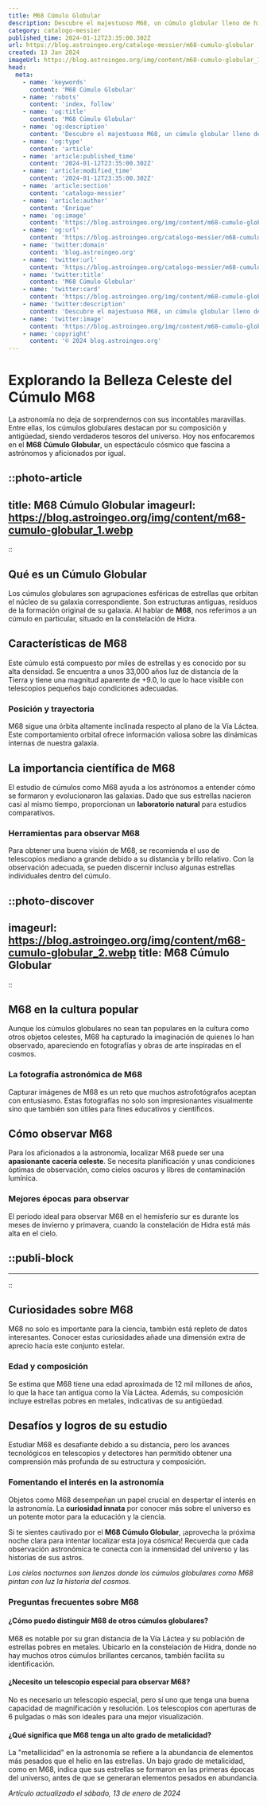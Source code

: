 ```yaml
---
title: M68 Cúmulo Globular
description: Descubre el majestuoso M68, un cúmulo globular lleno de historia estelar y maravillas astronómicas. Explora el cosmos con nosotros.
category: catalogo-messier
published_time: 2024-01-12T23:35:00.302Z
url: https://blog.astroingeo.org/catalogo-messier/m68-cumulo-globular
created: 13 Jan 2024
imageUrl: https://blog.astroingeo.org/img/content/m68-cumulo-globular_1.webp
head:
  meta:
    - name: 'keywords'
      content: 'M68 Cúmulo Globular'
    - name: 'robots'
      content: 'index, follow'
    - name: 'og:title'
      content: 'M68 Cúmulo Globular'
    - name: 'og:description'
      content: 'Descubre el majestuoso M68, un cúmulo globular lleno de historia estelar y maravillas astronómicas. Explora el cosmos con nosotros.'
    - name: 'og:type'
      content: 'article'
    - name: 'article:published_time'
      content: '2024-01-12T23:35:00.302Z'
    - name: 'article:modified_time'
      content: '2024-01-12T23:35:00.302Z'
    - name: 'article:section'
      content: 'catalogo-messier'
    - name: 'article:author'
      content: 'Enrique'
    - name: 'og:image'
      content: 'https://blog.astroingeo.org/img/content/m68-cumulo-globular_1.webp'
    - name: 'og:url'
      content: 'https://blog.astroingeo.org/catalogo-messier/m68-cumulo-globular'
    - name: 'twitter:domain'
      content: 'blog.astroingeo.org'
    - name: 'twitter:url'
      content: 'https://blog.astroingeo.org/catalogo-messier/m68-cumulo-globular'
    - name: 'twitter:title'
      content: 'M68 Cúmulo Globular'
    - name: 'twitter:card'
      content: 'https://blog.astroingeo.org/img/content/m68-cumulo-globular_1.webp'
    - name: 'twitter:description'
      content: 'Descubre el majestuoso M68, un cúmulo globular lleno de historia estelar y maravillas astronómicas. Explora el cosmos con nosotros.'
    - name: 'twitter:image'
      content: 'https://blog.astroingeo.org/img/content/m68-cumulo-globular_1.webp'
    - name: 'copyright'
      content: '© 2024 blog.astroingeo.org'
---
```

# Explorando la Belleza Celeste del Cúmulo M68

La astronomía no deja de sorprendernos con sus incontables maravillas. Entre ellas, los cúmulos globulares destacan por su composición y antigüedad, siendo verdaderos tesoros del universo. Hoy nos enfocaremos en el **M68 Cúmulo Globular**, un espectáculo cósmico que fascina a astrónomos y aficionados por igual.


::photo-article
---
title: M68 Cúmulo Globular
imageurl: https://blog.astroingeo.org/img/content/m68-cumulo-globular_1.webp
---
::



## Qué es un Cúmulo Globular

Los cúmulos globulares son agrupaciones esféricas de estrellas que orbitan el núcleo de su galaxia correspondiente. Son estructuras antiguas, residuos de la formación original de su galaxia. Al hablar de **M68**, nos referimos a un cúmulo en particular, situado en la constelación de Hidra.

## Características de M68

Este cúmulo está compuesto por miles de estrellas y es conocido por su alta densidad. Se encuentra a unos 33,000 años luz de distancia de la Tierra y tiene una magnitud aparente de +9.0, lo que lo hace visible con telescopios pequeños bajo condiciones adecuadas.

### Posición y trayectoria

M68 sigue una órbita altamente inclinada respecto al plano de la Vía Láctea. Este comportamiento orbital ofrece información valiosa sobre las dinámicas internas de nuestra galaxia.

## La importancia científica de M68

El estudio de cúmulos como M68 ayuda a los astrónomos a entender cómo se formaron y evolucionaron las galaxias. Dado que sus estrellas nacieron casi al mismo tiempo, proporcionan un **laboratorio natural** para estudios comparativos.

### Herramientas para observar M68

Para obtener una buena visión de M68, se recomienda el uso de telescopios mediano a grande debido a su distancia y brillo relativo. Con la observación adecuada, se pueden discernir incluso algunas estrellas individuales dentro del cúmulo.


::photo-discover
---
imageurl: https://blog.astroingeo.org/img/content/m68-cumulo-globular_2.webp
title: M68 Cúmulo Globular
---
::



## M68 en la cultura popular

Aunque los cúmulos globulares no sean tan populares en la cultura como otros objetos celestes, M68 ha capturado la imaginación de quienes lo han observado, apareciendo en fotografías y obras de arte inspiradas en el cosmos.

### La fotografía astronómica de M68

Capturar imágenes de M68 es un reto que muchos astrofotógrafos aceptan con entusiasmo. Estas fotografías no solo son impresionantes visualmente sino que también son útiles para fines educativos y científicos.

## Cómo observar M68

Para los aficionados a la astronomía, localizar M68 puede ser una **apasionante cacería celeste**. Se necesita planificación y unas condiciones óptimas de observación, como cielos oscuros y libres de contaminación lumínica.

### Mejores épocas para observar

El periodo ideal para observar M68 en el hemisferio sur es durante los meses de invierno y primavera, cuando la constelación de Hidra está más alta en el cielo.


  ::publi-block
  ---
  ---
  ::
  
  

## Curiosidades sobre M68

M68 no solo es importante para la ciencia, también está repleto de datos interesantes. Conocer estas curiosidades añade una dimensión extra de aprecio hacia este conjunto estelar.

### Edad y composición

Se estima que M68 tiene una edad aproximada de 12 mil millones de años, lo que la hace tan antigua como la Vía Láctea. Además, su composición incluye estrellas pobres en metales, indicativas de su antigüedad.

## Desafíos y logros de su estudio

Estudiar M68 es desafiante debido a su distancia, pero los avances tecnológicos en telescopios y detectores han permitido obtener una comprensión más profunda de su estructura y composición.

### Fomentando el interés en la astronomía

Objetos como M68 desempeñan un papel crucial en despertar el interés en la astronomía. La **curiosidad innata** por conocer más sobre el universo es un potente motor para la educación y la ciencia.

Si te sientes cautivado por el **M68 Cúmulo Globular**, ¡aprovecha la próxima noche clara para intentar localizar esta joya cósmica! Recuerda que cada observación astronómica te conecta con la inmensidad del universo y las historias de sus astros.

*Los cielos nocturnos son lienzos donde los cúmulos globulares como M68 pintan con luz la historia del cosmos.*

### Preguntas frecuentes sobre M68

#### ¿Cómo puedo distinguir M68 de otros cúmulos globulares?

M68 es notable por su gran distancia de la Vía Láctea y su población de estrellas pobres en metales. Ubicarlo en la constelación de Hidra, donde no hay muchos otros cúmulos brillantes cercanos, también facilita su identificación.

#### ¿Necesito un telescopio especial para observar M68?

No es necesario un telescopio especial, pero sí uno que tenga una buena capacidad de magnificación y resolución. Los telescopios con aperturas de 6 pulgadas o más son ideales para una mejor visualización.

#### ¿Qué significa que M68 tenga un alto grado de metalicidad?

La "metallicidad" en la astronomía se refiere a la abundancia de elementos más pesados que el helio en las estrellas. Un bajo grado de metalicidad, como en M68, indica que sus estrellas se formaron en las primeras épocas del universo, antes de que se generaran elementos pesados en abundancia.

_Artículo actualizado el sábado, 13 de enero de 2024_